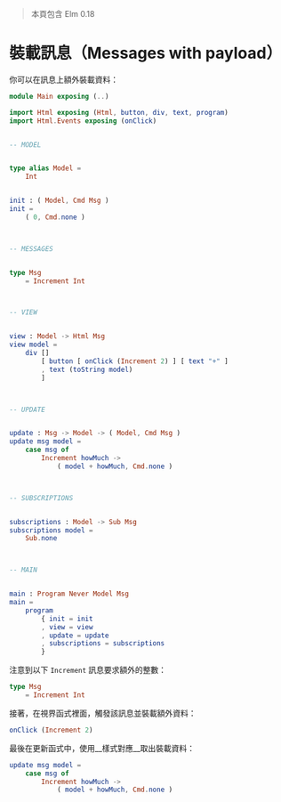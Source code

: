 > 本頁包含 Elm 0.18

# 裝載訊息（Messages with payload）

你可以在訊息上額外裝載資料：

```elm
module Main exposing (..)

import Html exposing (Html, button, div, text, program)
import Html.Events exposing (onClick)


-- MODEL


type alias Model =
    Int


init : ( Model, Cmd Msg )
init =
    ( 0, Cmd.none )



-- MESSAGES


type Msg
    = Increment Int



-- VIEW


view : Model -> Html Msg
view model =
    div []
        [ button [ onClick (Increment 2) ] [ text "+" ]
        , text (toString model)
        ]



-- UPDATE


update : Msg -> Model -> ( Model, Cmd Msg )
update msg model =
    case msg of
        Increment howMuch ->
            ( model + howMuch, Cmd.none )



-- SUBSCRIPTIONS


subscriptions : Model -> Sub Msg
subscriptions model =
    Sub.none



-- MAIN


main : Program Never Model Msg
main =
    program
        { init = init
        , view = view
        , update = update
        , subscriptions = subscriptions
        }
```

注意到以下 `Increment` 訊息要求額外的整數：

```elm
type Msg
    = Increment Int
```

接著，在視界函式裡面，觸發該訊息並裝載額外資料：

```elm
onClick (Increment 2)
```

最後在更新函式中，使用__樣式對應__取出裝載資料： 

```elm
update msg model =
    case msg of
        Increment howMuch ->
            ( model + howMuch, Cmd.none )
```
